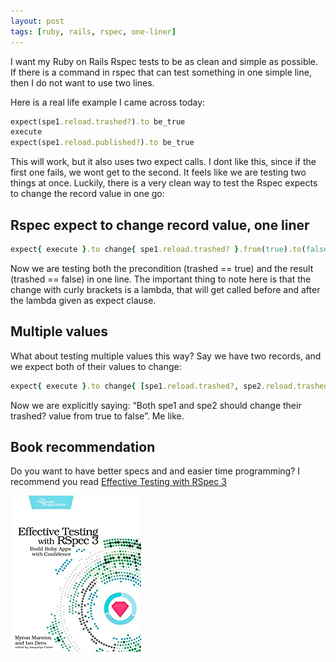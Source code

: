 ```yaml
---
layout: post
tags: [ruby, rails, rspec, one-liner]
---
```


I want my Ruby on Rails Rspec tests to be as clean and simple as possible. If there is a command in rspec that can test something in one simple line, then I do not want to use two lines.

Here is a real life example I came across today:

```ruby
expect(spe1.reload.trashed?).to be_true
execute
expect(spe1.reload.published?).to be_true
```

This will work, but it also uses two expect calls. I dont like this, since if the first one fails, we wont get to the second. It feels like we are testing two things at once. Luckily, there is a very clean way to test the Rspec expects to change the record value in one go:

## Rspec expect to change record value, one liner

```ruby
expect{ execute }.to change{ spe1.reload.trashed? }.from(true).to(false)
```

Now we are testing both the precondition (trashed == true) and the result (trashed == false) in one line. The important thing to note here is that the change with curly brackets is a lambda, that will get called before and after the lambda given as expect clause.

## Multiple values
What about testing multiple values this way? Say we have two records, and we expect both of their values to change:

```ruby
expect{ execute }.to change{ [spe1.reload.trashed?, spe2.reload.trashed?] }.from([true, true]).to([false, false])
```

Now we are explicitly saying: “Both spe1 and spe2 should change their trashed? value from true to false”. Me like.

## Book recommendation
Do you want to have better specs and and easier time programming? I recommend you read [Effective Testing with RSpec 3](https://amzn.to/2STR98c)

[![Effective Testing with RSpec 3](/assets/books/pragmatic_programmer_effective_testing_with_rspec3.png)](https://amzn.to/2STR98c)
